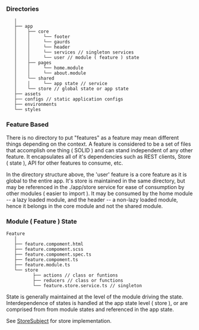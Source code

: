 ### Directories

```
   │
   ├── app
   │    ├── core
   │    │     └── footer 
   │    │     └── gaurds
   │    │     └── header
   │    │     └── services // singleton services
   │    │     └── user // module ( feature ) state
   │    ├── pages
   │    │     └── home.module
   │    │     └── about.module
   │    └── shared
   │    │     └── app state // service
   │    └── store // global state or app state
   ├── assets
   ├── configs // static application configs
   ├── environments
   └── styles
```

### Feature Based
There is no directory to put "features" as a feature may mean different things
depending on the context. A feature is considered to be a set of files that accomplish
one thing ( SOLID ) and can stand independent of any other feature. It encapsulates
all of it's dependencies such as REST clients, Store ( state ), API for other features
to consume, etc.

In the directory structure above, the 'user' feature is a core feature as it is
global to the entire app. It's store is maintained in the same directory, but may 
be referenced in the ./app/store service for ease of consumption by other modules 
( easier to import ). It may be consumed by the home module -- a lazy loaded module,
and the header -- a non-lazy loaded module, hence it belongs in the core module 
and not the shared module.

### Module ( Feature ) State

```
Feature
   │
   ├── feature.compoment.html
   ├── feature.compoment.scss
   ├── feature.compoment.spec.ts
   ├── feature.compoment.ts
   ├── feature.module.ts
   └── store
          ├── actions // class or funtions
          ├── reducers // class or functions
          └── feature.store.service.ts // singleton
```

State is generally maintained at the level of the module driving the state. 
Interdependence of states is handled at the app state level ( store ), or are 
comprised from from module states and referenced in the app state.

See [StoreSubject](https://uiuxengineering.com/cdk/store/storeSubject) for store implementation.
